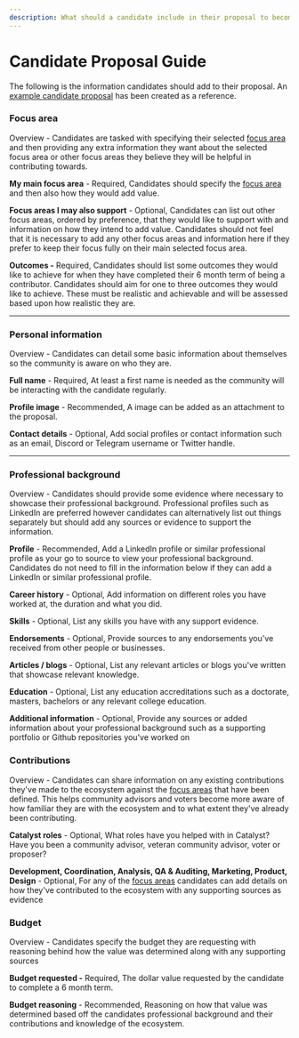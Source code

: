 ```yaml
---
description: What should a candidate include in their proposal to become a contributor?
---
```


# Candidate Proposal Guide

The following is the information candidates should add to their proposal. An [example candidate proposal](example-candidate-proposal.md) has been created as a reference.



### **Focus area**

Overview - Candidates are tasked with specifying their selected [focus area](../../contributor/focus-areas/) and then providing any extra information they want about the selected focus area or other focus areas they believe they will be helpful in contributing towards.



**My main focus area** - Required, Candidates should specify the [focus area](../../contributor/focus-areas/) and then also how they would add value.

**Focus areas I may also support** - Optional, Candidates can list out other focus areas, ordered by preference, that they would like to support with and information on how they intend to add value. Candidates should not feel that it is necessary to add any other focus areas and information here if they prefer to keep their focus fully on their main selected focus area.

**Outcomes -** Required, Candidates should list some outcomes they would like to achieve for when they have completed their 6 month term of being a contributor. Candidates should aim for one to three outcomes they would like to achieve. These must be realistic and achievable and will be assessed based upon how realistic they are.

****

### Personal information

Overview - Candidates can detail some basic information about themselves so the community is aware on who they are.



**Full name** - Required, At least a first name is needed as the community will be interacting with the candidate regularly.

**Profile image** - Recommended, A image can be added as an attachment to the proposal.

**Contact details** - Optional, Add social profiles or contact information such as an email, Discord or Telegram username or Twitter handle.

****

### **Professional background**

Overview - Candidates should provide some evidence where necessary to showcase their professional background. Professional profiles such as LinkedIn are preferred however candidates can alternatively list out things separately but should add any sources or evidence to support the information.



**Profile** - Recommended, Add a LinkedIn profile or similar professional profile as your go to source to view your professional background. Candidates do not need to fill in the information below if they can add a LinkedIn or similar professional profile.

**Career history** - Optional, Add information on different roles you have worked at, the duration and what you did.

**Skills** - Optional, List any skills you have with any support evidence.

**Endorsements** - Optional, Provide sources to any endorsements you've received from other people or businesses.

**Articles / blogs** - Optional, List any relevant articles or blogs you've written that showcase relevant knowledge.

**Education** - Optional, List any education accreditations such as a doctorate, masters, bachelors or any relevant college education.

**Additional information** - Optional, Provide any sources or added information about your professional background such as a supporting portfolio or Github repositories you've worked on&#x20;



### **Contributions**

Overview - Candidates can share information on any existing contributions they've made to the ecosystem against the [focus areas](../../contributor/focus-areas/) that have been defined. This helps community advisors and voters become more aware of how familiar they are with the ecosystem and to what extent they've already been contributing.



**Catalyst roles** - Optional, What roles have you helped with in Catalyst? Have you been a community advisor, veteran community advisor, voter or proposer?

**Development, Coordination, Analysis, QA & Auditing, Marketing, Product, Design** - Optional, For any of the [focus areas](../../contributor/focus-areas/) candidates can add details on how they've contributed to the ecosystem with any supporting sources as evidence



### **Budget**

Overview - Candidates specify the budget they are requesting with reasoning behind how the value was determined along with any supporting sources



**Budget requested -** Required, The dollar value requested by the candidate to complete a 6 month term.

**Budget reasoning** - Recommended, Reasoning on how that value was determined based off the candidates professional background and their contributions and knowledge of the ecosystem.
